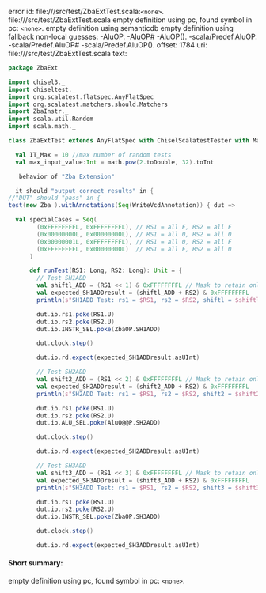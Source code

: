 error id: file://<WORKSPACE>/src/test/ZbaExtTest.scala:`<none>`.
file://<WORKSPACE>/src/test/ZbaExtTest.scala
empty definition using pc, found symbol in pc: `<none>`.
empty definition using semanticdb
empty definition using fallback
non-local guesses:
	 -AluOP.
	 -AluOP#
	 -AluOP().
	 -scala/Predef.AluOP.
	 -scala/Predef.AluOP#
	 -scala/Predef.AluOP().
offset: 1784
uri: file://<WORKSPACE>/src/test/ZbaExtTest.scala
text:
```scala
package ZbaExt

import chisel3._
import chiseltest._
import org.scalatest.flatspec.AnyFlatSpec
import org.scalatest.matchers.should.Matchers
import ZbaInstr._
import scala.util.Random
import scala.math._

class ZbaExtTest extends AnyFlatSpec with ChiselScalatestTester with Matchers {

  val IT_Max = 10 //max number of random tests
  val max_input_value:Int = math.pow(2.toDouble, 32).toInt

   behavior of "Zba Extension"

  it should "output correct results" in {
//"DUT" should "pass" in {
test(new Zba ).withAnnotations(Seq(WriteVcdAnnotation)) { dut =>

  val specialCases = Seq(
        (0xFFFFFFFFL, 0xFFFFFFFFL), // RS1 = all F, RS2 = all F
        (0x00000000L, 0x00000000L), // RS1 = all 0, RS2 = all 0
        (0x00000001L, 0xFFFFFFFFL), // RS1 = all 0, RS2 = all F
        (0xFFFFFFFFL, 0x00000000L)  // RS1 = all F, RS2 = all 0
      )

      def runTest(RS1: Long, RS2: Long): Unit = {
        // Test SH1ADD
        val shiftl_ADD = (RS1 << 1) & 0xFFFFFFFFL // Mask to retain only lower 32 bits
        val expected_SH1ADDresult = (shiftl_ADD + RS2) & 0xFFFFFFFFL
        println(s"SH1ADD Test: rs1 = $RS1, rs2 = $RS2, shiftl = $shiftl_ADD, expected result = $expected_SH1ADDresult")

        dut.io.rs1.poke(RS1.U)
        dut.io.rs2.poke(RS2.U)
        dut.io.INSTR_SEL.poke(ZbaOP.SH1ADD)

        dut.clock.step()

        dut.io.rd.expect(expected_SH1ADDresult.asUInt)

        // Test SH2ADD
        val shift2_ADD = (RS1 << 2) & 0xFFFFFFFFL // Mask to retain only lower 32 bits
        val expected_SH2ADDresult = (shift2_ADD + RS2) & 0xFFFFFFFFL
        println(s"SH2ADD Test: rs1 = $RS1, rs2 = $RS2, shift2 = $shift2_ADD, expected result = $expected_SH2ADDresult")

        dut.io.rs1.poke(RS1.U)
        dut.io.rs2.poke(RS2.U)
        dut.io.ALU_SEL.poke(AluO@@P.SH2ADD)

        dut.clock.step()

        dut.io.rd.expect(expected_SH2ADDresult.asUInt)

        // Test SH3ADD
        val shift3_ADD = (RS1 << 3) & 0xFFFFFFFFL // Mask to retain only lower 32 bits
        val expected_SH3ADDresult = (shift3_ADD + RS2) & 0xFFFFFFFFL
        println(s"SH3ADD Test: rs1 = $RS1, rs2 = $RS2, shift3 = $shift3_ADD, expected result = $expected_SH3ADDresult")

        dut.io.rs1.poke(RS1.U)
        dut.io.rs2.poke(RS2.U)
        dut.io.INSTR_SEL.poke(ZbaOP.SH3ADD)

        dut.clock.step()

        dut.io.rd.expect(expected_SH3ADDresult.asUInt)
```


#### Short summary: 

empty definition using pc, found symbol in pc: `<none>`.